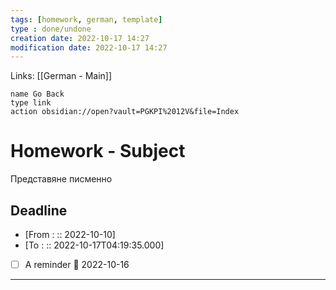 ```yaml
---
tags: [homework, german, template]
type : done/undone
creation date: 2022-10-17 14:27
modification date: 2022-10-17 14:27
---
```

Links: [[German - Main]]
```button
name Go Back
type link
action obsidian://open?vault=PGKPI%2012V&file=Index
```
# Homework - Subject
Представяне писменно
## Deadline
-  [From : :: 2022-10-10]
-  [To : :: 2022-10-17T04:19:35.000]
- [ ] A reminder 📅 2022-10-16
---